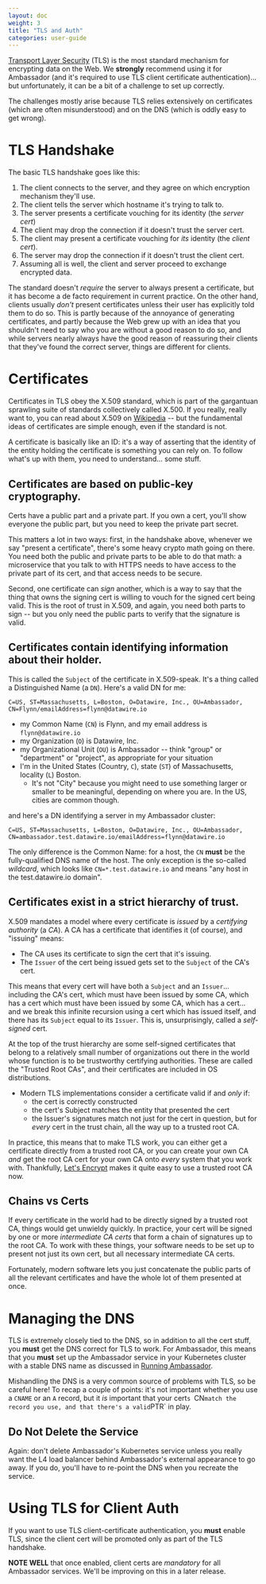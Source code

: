 ```yaml
---
layout: doc
weight: 3
title: "TLS and Auth"
categories: user-guide
---
```


[Transport Layer Security](https://en.wikipedia.org/wiki/Transport_Layer_Security) (TLS) is the most standard mechanism for encrypting data on the Web. We **strongly** recommend using it for Ambassador (and it's required to use TLS client certificate authentication)... but unfortunately, it can be a bit of a challenge to set up correctly.

The challenges mostly arise because TLS relies extensively on certificates (which are often misunderstood) and on the DNS (which is oddly easy to get wrong).

# TLS Handshake

The basic TLS handshake goes like this:

1. The client connects to the server, and they agree on which encryption mechanism they'll use.
2. The client tells the server which hostname it's trying to talk to.
3. The server presents a certificate vouching for its identity (the _server cert_)
4. The client may drop the connection if it doesn't trust the server cert.
5. The client may present a certificate vouching for _its_ identity (the _client cert_).
6. The server may drop the connection if it doesn't trust the client cert.
7. Assuming all is well, the client and server proceed to exchange encrypted data.

The standard doesn't _require_ the server to always present a certificate, but it has become a de facto requirement in current practice. On the other hand, clients usually _don't_ present certificates unless their user has explicitly told them to do so. This is partly because of the annoyance of generating certificates, and partly because the Web grew up with an idea that you shouldn't need to say who you are without a good reason to do so, and while servers nearly always have the good reason of reassuring their clients that they've found the correct server, things are different for clients.

# Certificates

Certificates in TLS obey the X.509 standard, which is part of the gargantuan sprawling suite of standards collectively called X.500. If you really, really want to, you can read about X.509 on [Wikipedia](https://en.wikipedia.org/wiki/X.509) -- but the fundamental ideas of certificates are simple enough, even if the standard is not.

A certificate is basically like an ID: it's a way of asserting that the identity of the entity holding the certificate is something you can rely on. To follow what's up with them, you need to understand... some stuff.

## Certificates are based on public-key cryptography.

Certs have a public part and a private part. If you own a cert, you'll show everyone the public part, but you need to keep the private part secret.

This matters a lot in two ways: first, in the handshake above, whenever we say "present a certificate", there's some heavy crypto math going on there. You need both the public and private parts to be able to do that math: a microservice that you talk to with HTTPS needs to have access to the private part of its cert, and that access needs to be secure.

Second, one certificate can _sign_ another, which is a way to say that the thing that owns the signing cert is willing to vouch for the signed cert being valid. This is the root of trust in X.509, and again, you need both parts to sign -- but you only need the public parts to verify that the signature is valid.

## Certificates contain identifying information about their holder.

This is called the `Subject` of the certificate in X.509-speak. It's a thing called a Distinguished Name (a `DN`). Here's a valid DN for me:

```
C=US, ST=Massachusetts, L=Boston, O=Datawire, Inc., OU=Ambassador, CN=Flynn/emailAddress=flynn@datawire.io
```

* my Common Name (`CN`) is Flynn, and my email address is `flynn@datawire.io`
* my Organization (`O`) is Datawire, Inc.
* my Organizational Unit (`OU`) is Ambassador -- think "group" or "department" or "project", as appropriate for your situation
* I'm in the United States (Country, `C`), state (`ST`) of Massachusetts, locality (`L`) Boston.
   * It's not "City" because you might need to use something larger or smaller to be meaningful, depending on where you are. In the US, cities are common though.

and here's a DN identifying a server in my Ambassador cluster:

```
C=US, ST=Massachusetts, L=Boston, O=Datawire, Inc., OU=Ambassador, CN=ambassador.test.datawire.io/emailAddress=flynn@datawire.io
```

The only difference is the Common Name: for a host, the `CN` **must** be the fully-qualified DNS name of the host. The only exception is the so-called _wildcard_, which looks like `CN=*.test.datawire.io` and means "any host in the test.datawire.io domain".

## Certificates exist in a strict hierarchy of trust.

X.509 mandates a model where every certificate is _issued_ by a _certifying authority_ (a _CA_). A CA has a certificate that identifies it (of course), and "issuing" means:

* The CA uses its certificate to sign the cert that it's issuing.
* The `Issuer` of the cert being issued gets set to the `Subject` of the CA's cert.

This means that every cert will have both a `Subject` and an `Issuer`... including the CA's cert, which must have been issued by some CA, which has a cert which must have been issued by some CA, which has a cert... and we break this infinite recursion using a cert which has issued itself, and there has its `Subject` equal to its `Issuer`. This is, unsurprisingly, called a _self-signed_ cert.

At the top of the trust hierarchy are some self-signed certificates that belong to a relatively small number of organizations out there in the world whose function is to be trustworthy certifying authorities. These are called the "Trusted Root CAs", and their certificates are included in OS distributions.

* Modern TLS implementations consider a certificate valid if and _only_ if:
   * the cert is correctly constructed
   * the cert's Subject matches the entity that presented the cert
   * the Issuer's signatures match not just for the cert in question, but for _every_ cert in the trust chain, all the way up to a trusted root CA.

In practice, this means that to make TLS work, you can either get a certificate directly from a trusted root CA, or you can create your own CA _and_ get the root CA cert for your own CA onto _every_ system that you work with. Thankfully, [Let's Encrypt](https://www.letsencrypt.org/) makes it quite easy to use a trusted root CA now.

## Chains vs Certs

If every certificate in the world had to be directly signed by a trusted root CA, things would get unwieldy quickly. In practice, your cert will be signed by one or more _intermediate CA certs_ that form a chain of signatures up to the root CA. To work with these things, your software needs to be set up to present not just its own cert, but all necessary intermediate CA certs.

Fortunately, modern software lets you just concatenate the public parts of all the relevant certificates and have the whole lot of them presented at once.

# Managing the DNS

TLS is extremely closely tied to the DNS, so in addition to all the cert stuff, you **must** get the DNS correct for TLS to work. For Ambassador, this means that you **must** set up the Ambassador service in your Kubernetes cluster with a stable DNS name as discussed in [Running Ambassador](running.md).

Mishandling the DNS is a very common source of problems with TLS, so be careful here! To recap a couple of points: it's not important whether you use a `CNAME` or an `A` record, but it _is_ important that your cert`s `CN` match the record you use, and that there's a valid `PTR` in play.

## Do Not Delete the Service

Again: don't delete Ambassador's Kubernetes service unless you really want the L4 load balancer behind Ambassador's external appearance to go away. If you do, you'll have to re-point the DNS when you recreate the service.

# Using TLS for Client Auth

If you want to use TLS client-certificate authentication, you **must** enable TLS, since the client cert will be promoted only as part of the TLS handshake.

**NOTE WELL** that once enabled, client certs are _mandatory_ for all Ambassador services. We'll be improving on this in a later release.
